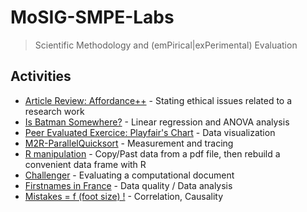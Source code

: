 # MoSIG-SMPE-Labs
> Scientific Methodology and (emPirical|exPerimental) Evaluation

## Activities
- [Article Review: Affordance++](https://github.com/oulkaid/MoSIG-SMPE-Labs/tree/main/Exercices/article_review) - Stating ethical issues related to a research work
- [Is Batman Somewhere?](https://github.com/oulkaid/MoSIG-SMPE-Labs/tree/main/Exercices/batman) - Linear regression and ANOVA analysis
- [Peer Evaluated Exercice: Playfair's Chart](https://app-learninglab.inria.fr/moocrr/gitlab/0c2d387b484b42dc06d4c28dcae352b6/mooc-rr/blob/master/module3/exo3/exercice_en.pdf) - Data visualization
- [M2R-ParallelQuicksort](https://github.com/oulkaid/M2R-ParallelQuicksort) - Measurement and tracing
- [R manipulation](https://github.com/oulkaid/MoSIG-SMPE-Labs/tree/main/Exercices/R_manipulation) - Copy/Past data from a pdf file, then rebuild a convenient data frame with R
- [Challenger](https://github.com/oulkaid/MoSIG-SMPE-Labs/tree/main/Exercices/exo5_challenger) - Evaluating a computational document
- [Firstnames in France](https://github.com/oulkaid/MoSIG-SMPE-Labs/tree/main/Exercices/firstNames_france) - Data quality / Data analysis
- [Mistakes = f (foot size) !](https://github.com/oulkaid/MoSIG-SMPE-Labs/tree/main/Exercices/footSize_mistakes) - Correlation, Causality

<!--
- [Scores-in-Sections]()
  - [ ] TBD
-->
